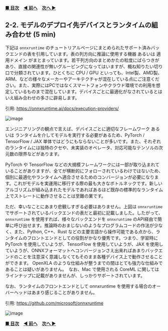 **[■ 目次](https://github.com/CyberAgentAILab/model-acceleration-tutorial/tree/main?tab=readme-ov-file#table-of-contents)**　**[◀ 前へ](https://github.com/CyberAgentAILab/model-acceleration-tutorial/blob/main/02_Runtime/2_1-Runtime_Options.md)**　**[次へ ▶]()**

## 2-2. モデルのデプロイ先デバイスとランタイムの組み合わせ (5 min)
下記は `onnxruntime` のチュートリアルページにまとめられたサポート済みバックエンドの表を引用しています。表の列方向に推論に使用する機器 あるいは 適用ドメイン がまとまっています。若干列方向のまとめかたの粒度にばらつきがあり、直接の関連性が無いグルーピングになってはいますが、概ね知りたい切り口で分類されています。ひとくちに CPU / GPU といっても、Intel製、AMD製、ARM、などの様々なメーカーやアーキテクチャが混在している点にご注意ください。また、実際にはPCではなくスマートフォンやクラウド環境での利用を想定しているものまで混在しています。デバイスごとに最適化がなされているとはいえ組み合わせの多さに辟易します。

引用: https://onnxruntime.ai/docs/execution-providers/

![image](https://github.com/CyberAgentAILab/model-acceleration-tutorial/assets/33194443/79f85ed4-7ef8-492d-b215-d686991b6da7)

エンジニアリングの観点で言えば、デバイスごとに適切なフレームワーク あるいは ランタイムを介してモデルを実行する必要があるため、PyTorch / TensorFlow / JAX 単体ではどうにもならないことが多いです。また、それぞれのランタイムには独特のクセや、未実装のオペレータ、対応可能なテンソルの次元数の限界などがあります。

PyTorch や TensorFlow などの大規模フレームワークには一部が取り込まれていることがありますが、全てが横断的にフォローされているわけではないため、個別に最適化やランタイムへ適合させるためのコンバージョンが必要になります。これがモデルを実運用に移行する際の最も大きなボトルネックです。新しいアルゴリズムが組み込まれたモデルであればあるほど既存の標準的なランタイム上でストレートに動作させることは至難の業です。

ただ、幸いなことにあまり悲観しすぎる必要はありません。上図は `onnxruntime` でサポートされているバックエンドの表だと最初に記載しました。したがって、 `onnxruntime` を使用すれば、様々なバックエンドを `onnxruntime` のAPI経由で簡単に呼び出せます。推論時のおまじないのようなプログラムコードの作法が少なく、また、Python, C++、Rust などの主要言語から操作可能である点から、ランタイムのフロントエンドとしての役割がかなり優秀です。つまり、学習時に PyTorch を使用していようが、TensorFlow を使用していようが、JAX を使用していようが、ONNXフォーマットへコンバージョンさえ出来ればあまりバックエンドのことを注意深く意識しなくてもそのまま各種デバイス上で動作させることができます。 OpenXLA のような仕組みが整うまでの間はとても強力な仕組みであることは疑いがありません。　なお、Mac で使用される CoreML に関してはラインナップに記載がありませんが、しっかりサポートされています。

なお、ランタイムのフロントエンドとして onnxruntime を使用する場合のオーバーヘッドはあまり感じることがありません。

引用: https://github.com/microsoft/onnxruntime

![image](https://github.com/CyberAgentAILab/model-acceleration-tutorial/assets/33194443/0ec165eb-b18e-4889-a563-d68b9debc11e)

**[■ 目次](https://github.com/CyberAgentAILab/model-acceleration-tutorial/tree/main?tab=readme-ov-file#table-of-contents)**　**[◀ 前へ](https://github.com/CyberAgentAILab/model-acceleration-tutorial/blob/main/02_Runtime/2_1-Runtime_Options.md)**　**[次へ ▶]()**
